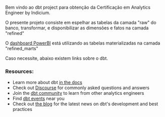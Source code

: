 Bem vindo ao dbt project para obtenção da Certificação em Analytics Engineer by Indicium.

O presente projeto consiste em espelhar as tabelas da camada "raw" do banco, transformar, e disponibilizar as dimensões e fatos na camada "refined"

O [dashboard PowerBI](https://app.powerbi.com/view?r=eyJrIjoiMzA1N2ZjZmEtODk4My00ODYzLTljYzQtOGU2MjRkNjcyOWNjIiwidCI6IjhkYjU0MzRjLTY1MDktNDBhZS1iZTMxLTQxZjg4OTA2NTBkNyJ9) está utilizando as tabelas materializadas na camada "refined_marts"

Caso necessite, abaixo existem links sobre o dbt.

### Resources:
- Learn more about dbt [in the docs](https://docs.getdbt.com/docs/introduction)
- Check out [Discourse](https://discourse.getdbt.com/) for commonly asked questions and answers
- Join the [dbt community](http://community.getbdt.com/) to learn from other analytics engineers
- Find [dbt events](https://events.getdbt.com) near you
- Check out [the blog](https://blog.getdbt.com/) for the latest news on dbt's development and best practices
